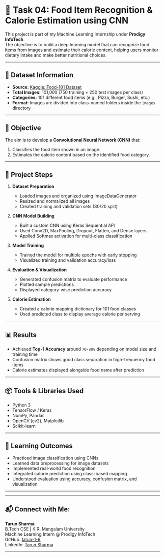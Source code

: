 # 🍱 Task 04: Food Item Recognition & Calorie Estimation using CNN

This project is part of my Machine Learning Internship under **Prodigy InfoTech**.  
The objective is to build a deep learning model that can recognize food items from images and estimate their calorie content, helping users monitor dietary intake and make better nutritional choices.

---

## 📁 Dataset Information

- **Source:** [Kaggle: Food-101 Dataset](https://www.kaggle.com/dansbecker/food-101)
- **Total Images:** 101,000 (750 training + 250 test images per class)
- **Categories:** 101 different food items (e.g., Pizza, Burger, Sushi, etc.)
- **Format:** Images are divided into class-named folders inside the `images` directory

---

## 🎯 Objective

The aim is to develop a **Convolutional Neural Network (CNN)** that:
1. Classifies the food item shown in an image.
2. Estimates the calorie content based on the identified food category.

---

## 🧪 Project Steps

1. **Dataset Preparation**
   - Loaded images and organized using ImageDataGenerator
   - Resized and normalized all images
   - Created training and validation sets (80/20 split)

2. **CNN Model Building**
   - Built a custom CNN using Keras Sequential API
   - Used Conv2D, MaxPooling, Dropout, Flatten, and Dense layers
   - Applied Softmax activation for multi-class classification

3. **Model Training**
   - Trained the model for multiple epochs with early stopping
   - Visualized training and validation accuracy/loss

4. **Evaluation & Visualization**
   - Generated confusion matrix to evaluate performance
   - Plotted sample predictions
   - Displayed category-wise prediction accuracy

5. **Calorie Estimation**
   - Created a calorie mapping dictionary for 101 food classes
   - Used predicted class to display average calorie per serving

---

## 📊 Results

- Achieved **Top-1 Accuracy** around `70-80%` depending on model size and training time
- Confusion matrix shows good class separation in high-frequency food items
- Calorie estimates displayed alongside food name after prediction

---

## 📦 Tools & Libraries Used

- Python 3
- TensorFlow / Keras
- NumPy, Pandas
- OpenCV (cv2), Matplotlib
- Scikit-learn

---

## 📘 Learning Outcomes

- Practiced image classification using CNNs
- Learned data preprocessing for image datasets
- Implemented real-world food recognition
- Integrated calorie prediction using class-based mapping
- Understood evaluation using accuracy, confusion matrix, and visualization

---



---

## 📬 Connect with Me:

**Tarun Sharma**  
B.Tech CSE | K.R. Mangalam University  
Machine Learning Intern @ Prodigy InfoTech  
GitHub: [tarun-1-8](https://github.com/tarun-1-8)  
LinkedIn: [Tarun Sharma](https://www.linkedin.com/in/tarun-sharma-987a6332b)

---
